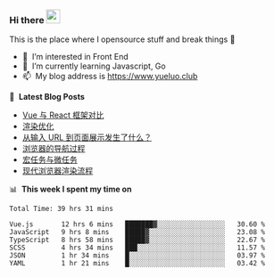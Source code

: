 ### Hi there <a href="https://www.yueluo.club/"><img src="https://media.giphy.com/media/hvRJCLFzcasrR4ia7z/giphy.gif" width="25px"></a>
This is the place where I opensource stuff and break things :rofl:

- 👀 &nbsp;I’m interested in Front End
- 🌱 &nbsp;I’m currently learning Javascript, Go
- 📫 &nbsp;My blog address is https://www.yueluo.club

📕 &nbsp;**Latest Blog Posts**

<!-- BLOG-POST-LIST:START -->
- [Vue 与 React 框架对比](https://www.yueluo.club/detail?articleId=627fa59f65e52c438840b32c)
- [渲染优化](https://www.yueluo.club/detail?articleId=627d9bf465e52c438840a852)
- [从输入 URL 到页面展示发生了什么？](https://www.yueluo.club/detail?articleId=627bc68b65e52c4388409d53)
- [浏览器的导航过程](https://www.yueluo.club/detail?articleId=627bc2b565e52c4388409d16)
- [宏任务与微任务](https://www.yueluo.club/detail?articleId=627a71c365e52c4388409519)
- [现代浏览器渲染流程](https://www.yueluo.club/detail?articleId=6279166465e52c4388408c2f)
<!-- BLOG-POST-LIST:END -->

📊 &nbsp;**This week I spent my time on**

<!--START_SECTION:waka-->

```text
Total Time: 39 hrs 31 mins

Vue.js       12 hrs 6 mins   ███████▓░░░░░░░░░░░░░░░░░   30.60 %
JavaScript   9 hrs 8 mins    █████▓░░░░░░░░░░░░░░░░░░░   23.08 %
TypeScript   8 hrs 58 mins   █████▓░░░░░░░░░░░░░░░░░░░   22.67 %
SCSS         4 hrs 34 mins   ███░░░░░░░░░░░░░░░░░░░░░░   11.57 %
JSON         1 hr 34 mins    █░░░░░░░░░░░░░░░░░░░░░░░░   03.97 %
YAML         1 hr 21 mins    █░░░░░░░░░░░░░░░░░░░░░░░░   03.42 %
```

<!--END_SECTION:waka-->